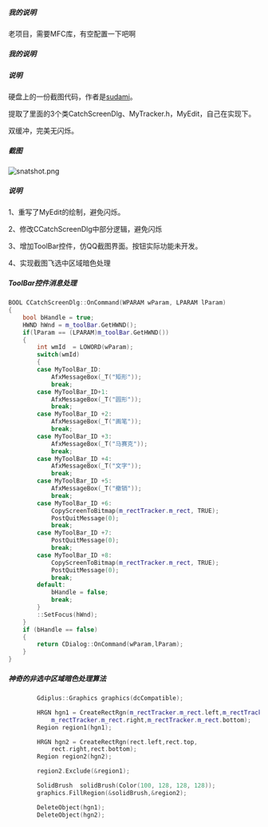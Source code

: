 
##### 我的说明

老项目，需要MFC库，有空配置一下吧啊

##### 我的说明

##### 说明

硬盘上的一份截图代码，作者是[sudami](https://bbs.pediy.com/thread-54302.htm)。

提取了里面的3个类CatchScreenDlg、MyTracker.h，MyEdit，自己在实现下。

双缓冲，完美无闪烁。

##### 截图

![snatshot.png](snatshot.png)


##### 说明

1、重写了MyEdit的绘制，避免闪烁。

2、修改CCatchScreenDlg中部分逻辑，避免闪烁

3、增加ToolBar控件，仿QQ截图界面。按钮实际功能未开发。

4、实现截图飞选中区域暗色处理


##### ToolBar控件消息处理

```c++
BOOL CCatchScreenDlg::OnCommand(WPARAM wParam, LPARAM lParam)
{
	bool bHandle = true;
	HWND hWnd = m_toolBar.GetHWND();
	if(lParam == (LPARAM)m_toolBar.GetHWND())
	{
		int wmId  = LOWORD(wParam);
		switch(wmId)
		{
		case MyToolBar_ID:
			AfxMessageBox(_T("矩形"));
			break;
		case MyToolBar_ID+1:
			AfxMessageBox(_T("圆形"));
			break;
		case MyToolBar_ID +2:
			AfxMessageBox(_T("画笔"));
			break;
		case MyToolBar_ID +3:
			AfxMessageBox(_T("马赛克"));
			break;
		case MyToolBar_ID +4:
			AfxMessageBox(_T("文字"));
			break;
		case MyToolBar_ID +5:
			AfxMessageBox(_T("撤销"));
			break;
		case MyToolBar_ID +6:
			CopyScreenToBitmap(m_rectTracker.m_rect, TRUE);
			PostQuitMessage(0);
			break;
		case MyToolBar_ID +7:
			PostQuitMessage(0);
			break;
		case MyToolBar_ID +8:
			CopyScreenToBitmap(m_rectTracker.m_rect, TRUE);
			PostQuitMessage(0);
			break;
		default:
			bHandle = false;
			break;
		}
		::SetFocus(hWnd);
	}
	if (bHandle == false)
	{
		return CDialog::OnCommand(wParam,lParam);
	}
}
```


##### 神奇的非选中区域暗色处理算法

```c++
		Gdiplus::Graphics graphics(dcCompatible);

		HRGN hgn1 = CreateRectRgn(m_rectTracker.m_rect.left,m_rectTracker.m_rect.top,
			m_rectTracker.m_rect.right,m_rectTracker.m_rect.bottom);
		Region region1(hgn1);

		HRGN hgn2 = CreateRectRgn(rect.left,rect.top,
			rect.right,rect.bottom);
		Region region2(hgn2);

		region2.Exclude(&region1);

		SolidBrush  solidBrush(Color(100, 128, 128, 128));
		graphics.FillRegion(&solidBrush,&region2);

		DeleteObject(hgn1);
		DeleteObject(hgn2);
```





